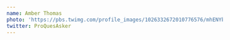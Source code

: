```yaml
---
name: Amber Thomas
photo: 'https://pbs.twimg.com/profile_images/1026332672010776576/mhENYbF1_400x400.jpg'
twitter: ProQuesAsker
---
```

